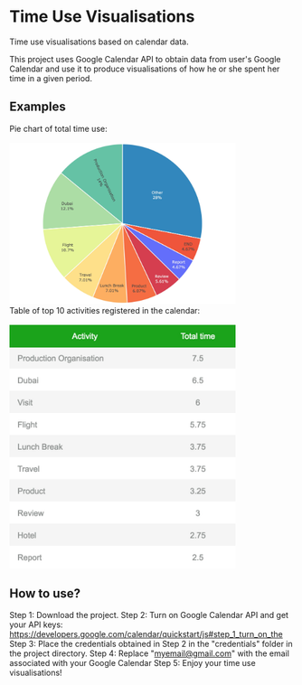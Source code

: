 # Time Use Visualisations
Time use visualisations based on calendar data.

This project uses Google Calendar API to obtain data from user's Google Calendar and use it to produce visualisations of how he or she spent her time in a given period.

## Examples

Pie chart of total time use:<br><br>
<img src="/images/piechart.jpg" width="400">
<br>
Table of top 10 activities registered in the calendar:<br><br>
<img src="/images/table.jpg" width="400">

## How to use?

Step 1: Download the project.
Step 2: Turn on Google Calendar API and get your API keys: https://developers.google.com/calendar/quickstart/js#step_1_turn_on_the
Step 3: Place the credentials obtained in Step 2 in the "credentials" folder in the project directory.
Step 4: Replace "myemail@gmail.com" with the email associated with your Google Calendar
Step 5: Enjoy your time use visualisations!
